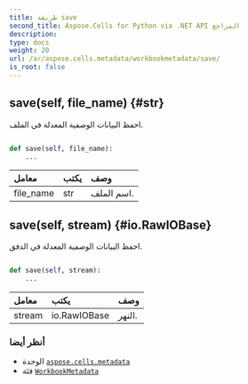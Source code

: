 ```yaml
---
title: طريقة save
second_title: Aspose.Cells for Python via .NET API المراجع
description:
type: docs
weight: 20
url: /ar/aspose.cells.metadata/workbookmetadata/save/
is_root: false
---
```

##  save(self, file_name) {#str}
احفظ البيانات الوصفية المعدلة في الملف.



```python

def save(self, file_name):
    ...
```


| معامل| يكتب| وصف|
| :- | :- | :- |
| file_name | str | اسم الملف.|


##  save(self, stream) {#io.RawIOBase}
احفظ البيانات الوصفية المعدلة في الدفق.



```python

def save(self, stream):
    ...
```


| معامل| يكتب| وصف|
| :- | :- | :- |
| stream | io.RawIOBase | النهر.|



###  أنظر أيضا
* الوحدة [`aspose.cells.metadata`](../../)
* فئة [`WorkbookMetadata`](/cells/python-net/ar/aspose.cells.metadata/workbookmetadata)

